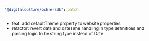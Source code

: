 ```yaml
---
"@digitalculture/ochre-sdk": patch
---
```


- feat: add defaultTheme property to website properties
- refactor: revert date and dateTime handling in type definitions and parsing logic to be string type instead of Date
